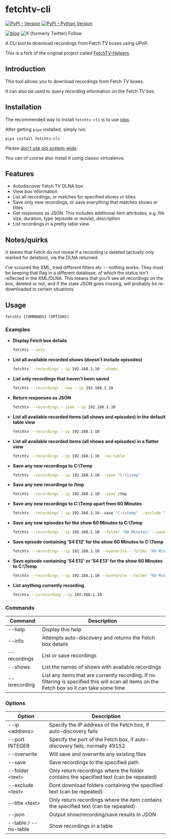 # fetchtv-cli

[![PyPI - Version](https://img.shields.io/pypi/v/fetchtv-cli.svg)](https://pypi.org/project/fetchtv-cli)
[![PyPI - Python Version](https://img.shields.io/pypi/pyversions/fetchtv-cli.svg)](https://pypi.org/project/fetchtv-cli)

[![blog](https://img.shields.io/badge/blog-Nerd%20stuff-blue)](https://blog.lucid.net.au/category/nerd-stuff/)
![X (formerly Twitter) Follow](https://img.shields.io/twitter/follow/lingfish)

A CLI tool to download recordings from Fetch TV boxes using UPnP.

This is a fork of the original project called [FetchTV-Helpers](https://github.com/jinxo13/FetchTV-Helpers).

## Introduction

This tool allows you to download recordings from Fetch TV boxes.

It can also be used to query recording information on the Fetch TV box.

## Installation

The recommended way to install `fetchtv-cli` is to use [pipx](https://pipx.pypa.io/stable/).

After getting `pipx` installed, simply run:

```console
pipx install fetchtv-cli
```

Please [don't use pip system-wide](https://docs.python.org/3.11/installing/index.html#installing-into-the-system-python-on-linux).

You can of course also install it using classic virtualenvs.

## Features

* Autodiscover Fetch TV DLNA box
* View box information
* List all recordings, or matches for specified shows or titles
* Save only new recordings, or save everything that matches shows or titles
* Get responses as JSON. This includes additional item attributes, e.g. file size, duration, type (episode or movie),
  description
* List recordings in a pretty table view

## Notes/quirks

It seems that Fetch do not reveal if a recording is deleted (actually only marked for deletion), via the DLNA returned.

I've scoured the XML, tried different filters etc -- nothing works.  They must be keeping that flag in a different
database, of which the status isn't reflected in the XML/DLNA.  This means that you'll see all recordings on
the box, deleted or not, and if the state JSON goes missing, will probably be re-downloaded in certain situations.

## Usage

```
fetchtv [COMMANDS] [OPTIONS]
```

### Examples

* **Display Fetch box details**
  ```bash
  fetchtv --info
  
* **List all available recorded shows (doesn't include episodes)**
  ```bash
  fetchtv --recordings --ip 192.168.1.10 --shows

* **List only recordings that haven't been saved**
  ```bash
  fetchtv --recordings --new --ip 192.168.1.10

* **Return responses as JSON**
  ```bash
  fetchtv --recordings --json --ip 192.168.1.10

* **List all available recorded items (all shows and episodes) in the default table view**
  ```bash
  fetchtv --recordings --ip 192.168.1.10

* **List all available recorded items (all shows and episodes) in a flatter view**
  ```bash
  fetchtv --recordings --ip 192.168.1.10 --no-table

* **Save any new recordings to C:\\Temp**
  ```bash
  fetchtv --recordings --ip 192.168.1.10 --save "C:\\temp"

* **Save any new recordings to /tmp**
  ```bash
  fetchtv --recordings --ip 192.168.1.10 --save /tmp

* **Save any new recordings to C:\\Temp apart from 60 Minutes**
  ```bash
  fetchtv --recordings --ip 192.168.1.10--save "C:\\temp" --exclude "60 Minutes"

* **Save any new episodes for the show 60 Minutes to C:\\Temp**
  ```bash
  fetchtv --recordings --ip 192.168.1.10 --folder "60 Minutes" --save "C:\\temp"

* **Save episode containing 'S4 E12' for the show 60 Minutes to C:\\Temp**
  ```bash
  fetchtv --recordings --ip 192.168.1.10 --overwrite --folder "60 Minutes" --title "S4 E12" --save "C:\\temp"

* **Save episode containing 'S4 E12' or 'S4 E13' for the show 60 Minutes to C:\\Temp**
  ```bash
  fetchtv --recordings --ip 192.168.1.10 --overwrite --folder "60 Minutes" --title "S4 E12, S4 E13" --save "C:\\temp"

* **List anything currently recording** 
  ```bash
  fetchtv --isrecording --ip 192.168.1.10

### Commands

| Command       | Description                                                                                                                                  |
|---------------|----------------------------------------------------------------------------------------------------------------------------------------------|
| --help        | Display this help                                                                                                                            |
| --info        | Attempts auto-discovery and returns the Fetch box details                                                                                    |
| --recordings  | List or save recordings                                                                                                                      |
| --shows       | List the names of shows with available recordings                                                                                            |
| --isrecording | List any items that are currently recording. If no filtering is specified this will scan all items on the Fetch box so it can take some time |


### Options

| Option               | Description                                                                           |
|----------------------|---------------------------------------------------------------------------------------|
| --ip \<address\>     | Specify the IP address of the Fetch box, if auto-discovery fails                      |
| --port INTEGER       | Specify the port of the Fetch box, if auto-discovery fails, normally 49152            |
| --overwrite          | Will save and overwrite any existing files                                            |
| --save <path>        | Save recordings to the specified path                                                 |
| --folder <text\>     | Only return recordings where the folder contains the specified text (can be repeated) |
| --exclude \<text\>   | Dont download folders containing the specified text (can be repeated)                 |
| --title \<text\>     | Only return recordings where the item contains the specified text (can be repeated)   |
| --json               | Output show/recording/save results in JSON                                            |
| --table / --no-table | Show recordings in a table                                                            |
